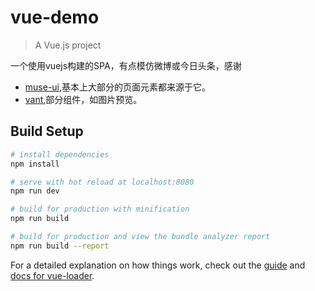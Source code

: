 # vue-demo

> A Vue.js project

一个使用vuejs构建的SPA，有点模仿微博或今日头条，感谢

- [muse-ui](https://github.com/museui/muse-ui),基本上大部分的页面元素都来源于它。
- [vant](https://github.com/youzan/vant),部分组件，如图片预览。
## Build Setup

``` bash
# install dependencies
npm install

# serve with hot reload at localhost:8080
npm run dev

# build for production with minification
npm run build

# build for production and view the bundle analyzer report
npm run build --report
```

For a detailed explanation on how things work, check out the [guide](http://vuejs-templates.github.io/webpack/) and [docs for vue-loader](http://vuejs.github.io/vue-loader).
